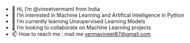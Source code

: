 - 👋 Hi, I’m @vineetvermaml from India
- 👀 I’m interested in Machine Learning and Artifical Intelligence in Python
- 🌱 I’m currently learning Unsupervised Learning Models
- 💞️ I’m looking to collaborate on Machine Learning projects
- 📫 How to reach me : mail me vermavineet87@gmail.com 

<!---
vineetvermaml/vineetvermaml is a ✨ special ✨ repository because its `README.md` (this file) appears on your GitHub profile.
You can click the Preview link to take a look at your changes.
--->
